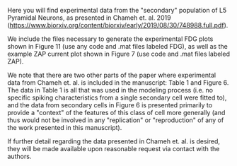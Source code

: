Here you will find experimental data from the "secondary" population of L5 Pyramidal Neurons, as presented in Chameh et. al. 2019 (https://www.biorxiv.org/content/biorxiv/early/2019/08/30/748988.full.pdf).

We include the files necessary to generate the experimental FDG plots shown in Figure 11 (use any code and .mat files labeled FDG), as well as the example ZAP current plot shown in Figure 7 (use code and .mat files labeled ZAP).

We note that there are two other parts of the paper where experimental data from Chameh et. al. is included in the manuscript: Table 1 and Figure 6. The data in Table 1 is all that was used in the modeling process (i.e. no specific spiking characteristics from a single secondary cell were fitted to), and the data from secondary cells in Figure 6 is presented primarily to provide a "context" of the features of this class of cell more generally (and thus would not be involved in any "replication" or "reproduction" of any of the work presented in this manuscript).

If further detail regarding the data presented in Chameh et. al. is desired, they will be made available upon reasonable request via contact with the authors.
